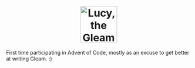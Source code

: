 <h1 align="center">
<img 
	alt="Lucy, the Gleam mascot, posing in the shape of a Christmas tree"
	src="https://cdn.mckayla.cloud/-/6289d0b8271940b1ae61bd93c1374c97/Lucy-Advent.svg"
	height=100
/>
</h1>

First time participating in Advent of Code, mostly as an excuse to get
better at writing Gleam. :)
